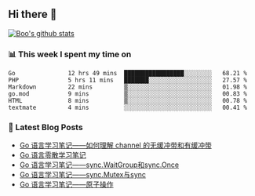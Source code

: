 ## Hi there 👋

[![Boo's github stats](https://github-readme-stats.vercel.app/api?username=0xAiKang)](https://github.com/anuraghazra/github-readme-stats)

<!-- [![Most Used Langs](https://github-readme-stats.vercel.app/api/top-langs/?username=0xAiKang)](https://github.com/anuraghazra/github-readme-stats) -->

### 📊 This week I spent my time on
<!--START_SECTION:waka-->

```text
Go               12 hrs 49 mins  █████████████████░░░░░░░░   68.21 %
PHP              5 hrs 11 mins   ███████░░░░░░░░░░░░░░░░░░   27.57 %
Markdown         22 mins         ▒░░░░░░░░░░░░░░░░░░░░░░░░   01.98 %
go.mod           9 mins          ▒░░░░░░░░░░░░░░░░░░░░░░░░   00.83 %
HTML             8 mins          ▒░░░░░░░░░░░░░░░░░░░░░░░░   00.78 %
textmate         4 mins          ░░░░░░░░░░░░░░░░░░░░░░░░░   00.41 %
```

<!--END_SECTION:waka-->

### 📕 Latest Blog Posts
<!-- BLOG-POST-LIST:START -->
- [Go 语言学习笔记——如何理解 channel 的无缓冲带和有缓冲带](https://www.0x2beace.com/go-language-study-notes-how-to-understand-the-channel-without-buffer-and-with-buffer/)
- [Go 语言零散学习笔记](https://www.0x2beace.com/go-language-study-notes/)
- [Go 语言学习笔记——sync.WaitGroup和sync.Once](https://www.0x2beace.com/go-language-study-notes-sync-Mutex-and-sync-WaitGroup-and-sync-Once/)
- [Go 语言学习笔记——sync.Mutex与sync](https://www.0x2beace.com/go-language-study-notes-sync-Mutex-and-sync/)
- [Go 语言学习笔记——原子操作](https://www.0x2beace.com/go-language-study-notes-atomic-operation/)
<!-- BLOG-POST-LIST:END -->

